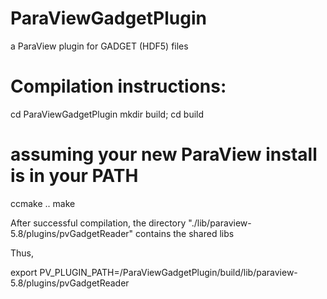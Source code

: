 # ParaViewGadgetPlugin
a ParaView plugin for GADGET (HDF5) files

# Compilation instructions:
 
cd ParaViewGadgetPlugin
mkdir build; cd build

# assuming your new ParaView install is in your PATH

ccmake ..
make

After successful compilation, the directory "./lib/paraview-5.8/plugins/pvGadgetReader" contains the shared libs

Thus,

export PV_PLUGIN_PATH=<your-path-to>/ParaViewGadgetPlugin/build/lib/paraview-5.8/plugins/pvGadgetReader

